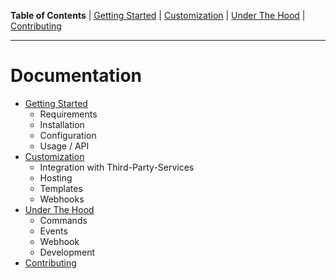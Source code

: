 **Table of Contents** | [Getting Started](getting-started.md) | [Customization](customization.md) | [Under The Hood](under-the-hood.md) | [Contributing](contributing.md)

---

# Documentation

* [Getting Started](getting-started.md)
   * Requirements
   * Installation
   * Configuration
   * Usage / API
* [Customization](customization.md)
   * Integration with Third-Party-Services
   * Hosting
   * Templates
   * Webhooks
* [Under The Hood](under-the-hood.md)
   * Commands
   * Events
   * Webhook
   * Development
* [Contributing](contributing.md)
